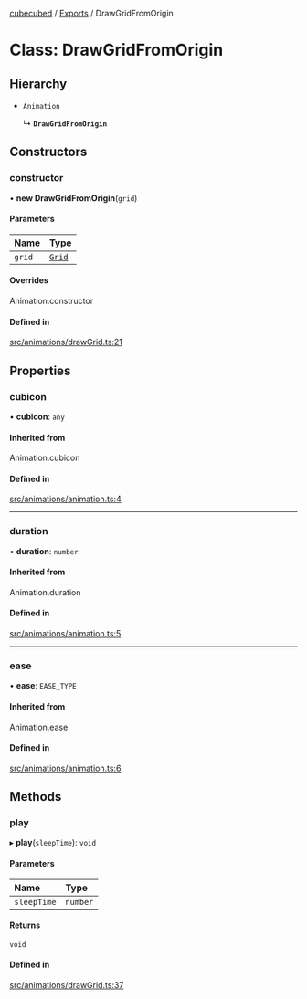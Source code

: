 [cubecubed](/reference/README.md) / [Exports](/reference/modules.md) / DrawGridFromOrigin

# Class: DrawGridFromOrigin

## Hierarchy

- `Animation`

  ↳ **`DrawGridFromOrigin`**

## Constructors

### constructor

• **new DrawGridFromOrigin**(`grid`)

#### Parameters

| Name | Type |
| :------ | :------ |
| `grid` | [`Grid`](/reference/classes/Grid.md) |

#### Overrides

Animation.constructor

#### Defined in

[src/animations/drawGrid.ts:21](https://github.com/imaphatduc/cubecubed/blob/dfe7a5d/src/animations/drawGrid.ts#L21)

## Properties

### cubicon

• **cubicon**: `any`

#### Inherited from

Animation.cubicon

#### Defined in

[src/animations/animation.ts:4](https://github.com/imaphatduc/cubecubed/blob/dfe7a5d/src/animations/animation.ts#L4)

___

### duration

• **duration**: `number`

#### Inherited from

Animation.duration

#### Defined in

[src/animations/animation.ts:5](https://github.com/imaphatduc/cubecubed/blob/dfe7a5d/src/animations/animation.ts#L5)

___

### ease

• **ease**: `EASE_TYPE`

#### Inherited from

Animation.ease

#### Defined in

[src/animations/animation.ts:6](https://github.com/imaphatduc/cubecubed/blob/dfe7a5d/src/animations/animation.ts#L6)

## Methods

### play

▸ **play**(`sleepTime`): `void`

#### Parameters

| Name | Type |
| :------ | :------ |
| `sleepTime` | `number` |

#### Returns

`void`

#### Defined in

[src/animations/drawGrid.ts:37](https://github.com/imaphatduc/cubecubed/blob/dfe7a5d/src/animations/drawGrid.ts#L37)
